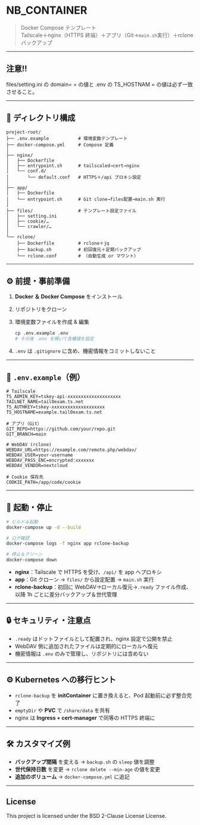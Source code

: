 # NB_CONTAINER

> Docker Compose テンプレート  
> Tailscale＋nginx（HTTPS 終端）＋アプリ（Git→`main.sh`実行）＋rcloneバックアップ  

---

## 注意!!
files/setting.ini の domain= = の値と .env の TS_HOSTNAM = の値は必ず一致させること。

---
## 📁 ディレクトリ構成

```text
project-root/
├── .env.example           # 環境変数テンプレート
├── docker-compose.yml     # Compose 定義
│
├── nginx/
│   ├── Dockerfile
│   ├── entrypoint.sh      # tailscaled→cert→nginx
│   └── conf.d/
│       └── default.conf   # HTTPS＋/api プロキシ設定
│
├── app/
│   ├── Dockerfile
│   └── entrypoint.sh      # Git clone→files配置→main.sh 実行
│
├── files/                 # テンプレート設定ファイル
│   ├── setting.ini
│   ├── cookie/…
│   └── crawler/…
│
└── rclone/
    ├── Dockerfile         # rclone＋jq
    ├── backup.sh          # 初回復元＋定期バックアップ
    └── rclone.conf        # （自動生成 or マウント）
````

---

## ⚙️ 前提・事前準備

1. **Docker ＆ Docker Compose** をインストール
2. リポジトリをクローン
3. 環境変数ファイルを作成 & 編集

   ```bash
   cp .env.example .env
   # その後 .env を開いて各種値を設定
   ```
4. `.env` は `.gitignore` に含め、機密情報をコミットしないこと

---

## 📝 `.env.example`（例）

```dotenv
# Tailscale
TS_ADMIN_KEY=tskey-api-xxxxxxxxxxxxxxxxxxxx
TAILNET_NAME=tail0exam.ts.net
TS_AUTHKEY=tskey-xxxxxxxxxxxxxxxxxxxx
TS_HOSTNAME=example.tail0exam.ts.net

# アプリ（Git）
GIT_REPO=https://github.com/your/repo.git
GIT_BRANCH=main

# WebDAV (rclone)
WEBDAV_URL=https://example.com/remote.php/webdav/
WEBDAV_USER=your-username
WEBDAV_PASS_ENC=encrypted:xxxxxxx
WEBDAV_VENDOR=nextcloud

# Cookie 保存先
COOKIE_PATH=/app/code/cookie
```

---

## 🚀 起動・停止

```bash
# ビルド＆起動
docker-compose up -d --build

# ログ確認
docker-compose logs -f nginx app rclone-backup

# 停止＆クリーン
docker-compose down
```

* **nginx**：Tailscale で HTTPS を受け、`/api/` を app へプロキシ
* **app**：Git クローン → `files/` から設定配置 → `main.sh` 実行
* **rclone-backup**：初回に WebDAV→ローカル復元→`.ready` ファイル作成、
  以降 1h ごとに差分バックアップ＆世代管理

---

## 🔒 セキュリティ・注意点

* `.ready` はドットファイルとして配置され、nginx 設定で公開を禁止
* WebDAV 側に追加されたファイルは定期的にローカルへ復元
* 機密情報は `.env` のみで管理し、リポジトリには含めない

---

## ⚙️ Kubernetes への移行ヒント

* `rclone-backup` を **initContainer** に置き換えると、Pod 起動前に必ず整合完了
* `emptyDir` や **PVC** で `/share/data` を共有
* nginx は **Ingress + cert-manager** で同等の HTTPS 終端に

---

## 🛠️ カスタマイズ例

* **バックアップ間隔** を変える → `backup.sh` の `sleep` 値を調整
* **世代保持日数** を変更 → `rclone delete --min-age` の値を変更
* **追加のボリューム** → `docker-compose.yml` に追記

---

## License

This project is licensed under the BSD 2-Clause License License.